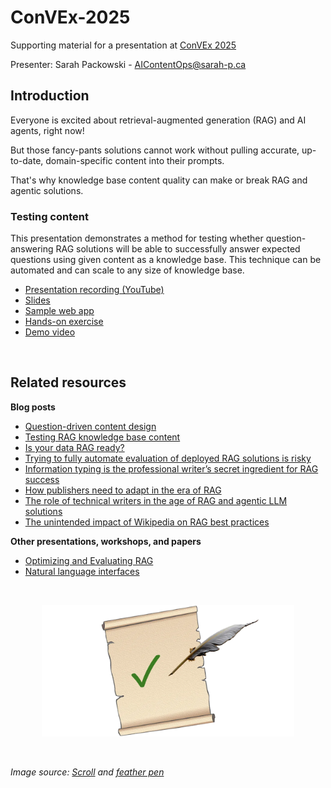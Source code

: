 # ConVEx-2025
Supporting material for a presentation at [ConVEx 2025](https://convex.infomanagementcenter.com/)

Presenter: Sarah Packowski - AIContentOps@sarah-p.ca

## Introduction
Everyone is excited about retrieval-augmented generation (RAG) and AI agents, right now!

But those fancy-pants solutions cannot work without pulling accurate, up-to-date, domain-specific content into their prompts.

That's why knowledge base content quality can make or break RAG and agentic solutions.

### Testing content
This presentation demonstrates a method for testing whether question-answering RAG solutions will be able to successfully answer expected questions using given content as a knowledge base.  This technique can be automated and can scale to any size of knowledge base.

- [Presentation recording (YouTube)](https://youtu.be/lcOAuCef4j0)
- [Slides](https://github.com/spackows/ConVEx-2025/tree/main/slides)
- [Sample web app](https://github.com/spackows/ConVEx-2025/tree/main/demo-app)
- [Hands-on exercise](https://github.com/spackows/ConVEx-2025/tree/main/vegetable-orchestra)
- [Demo video](https://youtu.be/LwEB_obZxy0)

<p>&nbsp;</p>

## Related resources
**Blog posts**
- [Question-driven content design](https://medium.com/@sarah-packowski/question-driven-content-design-ba373215e634)
- [Testing RAG knowledge base content](https://medium.com/@sarah-packowski/testing-rag-knowledge-base-content-1339511aeaa2)
- [Is your data RAG ready?](https://medium.com/@sarah-packowski/is-your-data-rag-ready-2a3842f0dc69)
- [Trying to fully automate evaluation of deployed RAG solutions is risky](https://sarah-packowski.medium.com/trying-to-fully-automate-evaluation-of-deployed-rag-solutions-is-risky-164e2a5ba1bd)
- [Information typing is the professional writer’s secret ingredient for RAG success](https://medium.com/@sarah-packowski/information-typing-is-the-professional-writers-secret-ingredient-for-rag-success-fee84c544515)
- [How publishers need to adapt in the era of RAG](https://medium.com/@sarah-packowski/how-publishers-need-to-adapt-in-the-era-of-rag-64ebe2c95540)
- [The role of technical writers in the age of RAG and agentic LLM solutions](https://medium.com/@sarah-packowski/the-role-of-technical-writers-in-the-age-of-rag-and-agentic-llm-solutions-e1196a4847da)
- [The unintended impact of Wikipedia on RAG best practices](https://sarah-packowski.medium.com/the-unintended-impact-of-wikipedia-on-rag-best-practices-00821aa2d9aa)

**Other presentations, workshops, and papers**
- [Optimizing and Evaluating RAG](https://github.com/spackows/ICAAI-2024_RAG-CD)
- [Natural language interfaces](https://github.com/spackows/CASCON-2024_NL-interfaces)

<p>&nbsp;</p>

<div align="center"><img src="images/testing-content.png" width="80%" alt="Testing content"/></div>

<p>&nbsp;</p>

*Image source: [Scroll](https://commons.wikimedia.org/wiki/File:Paper_Scroll_2.svg) and [feather pen](https://commons.wikimedia.org/wiki/File:Quill_pen_transparency.png)*

<p>&nbsp;</p>



